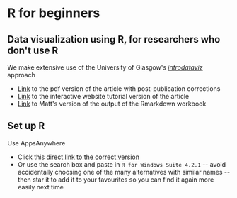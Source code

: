 # R for beginners

<!--[Link](https://github.com/mjgreen/workbook/archive/refs/heads/main.zip) to download this repository as a zip file-->
## Data visualization using R, for researchers who don't use R

We make extensive use of the University of Glasgow's [_introdataviz_](https://doi.org/10.1177/25152459221074654) approach
<!--, _Data Visualization Using R, for Researchers Who Do Not Use R_ [(Nordmann et al., 2022)](https://doi.org/10.1177/25152459221074654)-->

* [Link](https://osf.io/5e64r) to the pdf version of the article with post-publication corrections 
* [Link](https://psyteachr.github.io/introdataviz/index.html) to the interactive website tutorial version of the article
* [Link](https://mjgreen.github.io/workbook/workbook-mjg.html) to Matt's version of the output of the Rmarkdown workbook

## Set up R

Use AppsAnywhere

* Click this [direct link to the correct version](https://appsanywhere.bournemouth.ac.uk?id=2468&name=R%20for%20Windows%20Suite%204.2.1)
* Or use the search box and paste in `R for Windows Suite 4.2.1` -- avoid accidentally choosing one of the many alternatives with similar names -- then star it to add it to your favourites so you can find it again more easily next time
  

